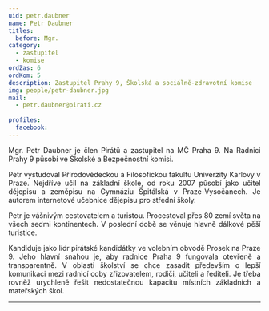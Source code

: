 ```yaml
---
uid: petr.daubner
name: Petr Daubner
titles:
  before: Mgr.
category:
  - zastupitel
  - komise
ordZas: 6
ordKom: 5
description: Zastupitel Prahy 9, Školská a sociálně-zdravotní komise
img: people/petr-daubner.jpg
mail:
  - petr.daubner@pirati.cz
 
profiles:
  facebook: 
---
```

<p style='text-align: justify;'>
Mgr. Petr Daubner je člen Pirátů a zastupitel na MČ Praha 9. Na Radnici Prahy 9 působí ve Školské a Bezpečnostní komisi.
</p><p style='text-align: justify;'>
Petr vystudoval Přírodovědeckou a Filosofickou fakultu Univerzity Karlovy v Praze. Nejdříve učil na základní škole, od roku 2007 působí jako učitel dějepisu a zeměpisu na Gymnáziu Špitálská v Praze-Vysočanech. Je autorem internetové učebnice dějepisu pro střední školy.
</p><p style='text-align: justify;'>
Petr je vášnivým cestovatelem a turistou. Procestoval přes 80 zemí světa na všech sedmi kontinentech. V poslední době se věnuje hlavně dálkové pěší turistice.
</p><p style='text-align: justify;'>
Kandiduje jako lídr pirátské kandidátky ve volebním obvodě Prosek na Praze 9. Jeho hlavní snahou je, aby radnice Praha 9 fungovala otevřeně a transparentně. V oblasti školství se chce zasadit především o lepší komunikaci mezi radnicí coby zřizovatelem, rodiči, učiteli a řediteli. Je třeba rovněž urychleně řešit nedostatečnou kapacitu místních základních a mateřských škol.
</p>

---

